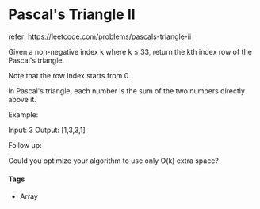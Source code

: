 

# Pascal&#39;s Triangle II
refer: https://leetcode.com/problems/pascals-triangle-ii

Given a non-negative index k where k ≤ 33, return the kth index row of the Pascal&#39;s triangle.

Note that the row index starts from 0.


In Pascal&#39;s triangle, each number is the sum of the two numbers directly above it.

Example:

Input: 3
Output: [1,3,3,1]


Follow up:

Could you optimize your algorithm to use only O(k) extra space?



#### Tags

- Array



